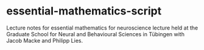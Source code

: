 # essential-mathematics-script
Lecture notes for essential mathematics for neuroscience lecture held at the Graduate School for Neural and Behavioural Sciences in Tübingen with Jacob Macke and Philipp Lies. 
